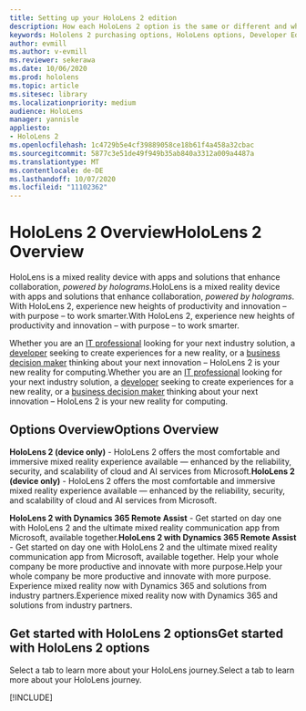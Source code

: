 ```yaml
---
title: Setting up your HoloLens 2 edition
description: How each HoloLens 2 option is the same or different and what to do after getting one.
keywords: Hololens 2 purchasing options, HoloLens options, Developer Edition
author: evmill
ms.author: v-evmill
ms.reviewer: sekerawa
ms.date: 10/06/2020
ms.prod: hololens
ms.topic: article
ms.sitesec: library
ms.localizationpriority: medium
audience: HoloLens
manager: yannisle
appliesto:
- HoloLens 2
ms.openlocfilehash: 1c4729b5e4cf39889058ce18b61f4a458a32cbac
ms.sourcegitcommit: 5877c3e51de49f949b35ab840a3312a009a4487a
ms.translationtype: MT
ms.contentlocale: de-DE
ms.lasthandoff: 10/07/2020
ms.locfileid: "11102362"
---
```

# <span data-ttu-id="90156-104">HoloLens 2 Overview</span><span class="sxs-lookup"><span data-stu-id="90156-104">HoloLens 2 Overview</span></span>

<span data-ttu-id="90156-105">HoloLens is a mixed reality device with apps and solutions that enhance collaboration, *powered by holograms*.</span><span class="sxs-lookup"><span data-stu-id="90156-105">HoloLens is a mixed reality device with apps and solutions that enhance collaboration, *powered by holograms*.</span></span> <span data-ttu-id="90156-106">With HoloLens 2, experience new heights of productivity and innovation – with purpose – to work smarter.</span><span class="sxs-lookup"><span data-stu-id="90156-106">With HoloLens 2, experience new heights of productivity and innovation – with purpose – to work smarter.</span></span>

<span data-ttu-id="90156-107">Whether you are an [IT professional](https://www.microsoft.com/hololens/apps) looking for your next industry solution, a [developer](https://www.microsoft.com/hololens/developers) seeking to create experiences for a new reality, or a [business decision maker](https://www.microsoft.com/hololens/apps) thinking about your next innovation – HoloLens 2 is your new reality for computing.</span><span class="sxs-lookup"><span data-stu-id="90156-107">Whether you are an [IT professional](https://www.microsoft.com/hololens/apps) looking for your next industry solution, a [developer](https://www.microsoft.com/hololens/developers) seeking to create experiences for a new reality, or a [business decision maker](https://www.microsoft.com/hololens/apps) thinking about your next innovation – HoloLens 2 is your new reality for computing.</span></span> 

## <span data-ttu-id="90156-108">Options Overview</span><span class="sxs-lookup"><span data-stu-id="90156-108">Options Overview</span></span>

<span data-ttu-id="90156-109">**HoloLens 2 (device only)** - HoloLens 2 offers the most comfortable and immersive mixed reality experience available — enhanced by the reliability, security, and scalability of cloud and AI services from Microsoft.</span><span class="sxs-lookup"><span data-stu-id="90156-109">**HoloLens 2 (device only)** - HoloLens 2 offers the most comfortable and immersive mixed reality experience available — enhanced by the reliability, security, and scalability of cloud and AI services from Microsoft.</span></span>

<span data-ttu-id="90156-110">**HoloLens 2 with Dynamics 365 Remote Assist** - Get started on day one with HoloLens 2 and the ultimate mixed reality communication app from Microsoft, available together.</span><span class="sxs-lookup"><span data-stu-id="90156-110">**HoloLens 2 with Dynamics 365 Remote Assist** - Get started on day one with HoloLens 2 and the ultimate mixed reality communication app from Microsoft, available together.</span></span> <span data-ttu-id="90156-111">Help your whole company be more productive and innovate with more purpose.</span><span class="sxs-lookup"><span data-stu-id="90156-111">Help your whole company be more productive and innovate with more purpose.</span></span> <span data-ttu-id="90156-112">Experience mixed reality now with Dynamics 365 and solutions from industry partners.</span><span class="sxs-lookup"><span data-stu-id="90156-112">Experience mixed reality now with Dynamics 365 and solutions from industry partners.</span></span>

## <span data-ttu-id="90156-113">Get started with HoloLens 2 options</span><span class="sxs-lookup"><span data-stu-id="90156-113">Get started with HoloLens 2 options</span></span>
<span data-ttu-id="90156-114">Select a tab to learn more about your HoloLens journey.</span><span class="sxs-lookup"><span data-stu-id="90156-114">Select a tab to learn more about your HoloLens journey.</span></span> 

[!INCLUDE[](includes/options-overview.md)]

